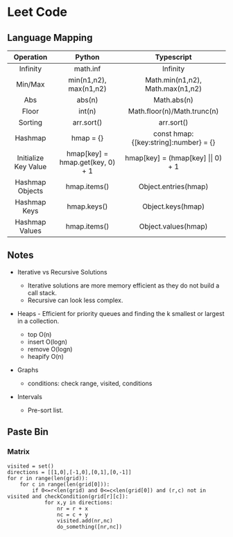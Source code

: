 # Leet Code

## Language Mapping

|      Operation       |              Python              |              Typescript               |
| :------------------: | :------------------------------: | :-----------------------------------: |
|       Infinity       |             math.inf             |               Infinity                |
|       Min/Max        |      min(n1,n2), max(n1,n2)      |   Math.min(n1,n2), Math.max(n1,n2)    |
|         Abs          |              abs(n)              |              Math.abs(n)              |
|        Floor         |              int(n)              |      Math.floor(n)/Math.trunc(n)      |
|       Sorting        |            arr.sort()            |              arr.sort()               |
|       Hashmap        |            hmap = {}             | const hmap:{[key:string]:number} = {} |
| Initialize Key Value | hmap[key] = hmap.get(key, 0) + 1 |  hmap[key] = (hmap[key] \|\| 0) + 1   |
|   Hashmap Objects    |           hmap.items()           |         Object.entries(hmap)          |
|     Hashmap Keys     |           hmap.keys()            |           Object.keys(hmap)           |
|    Hashmap Values    |           hmap.items()           |          Object.values(hmap)          |

## Notes

- Iterative vs Recursive Solutions

  - Iterative solutions are more memory efficient as they do not build a call stack.
  - Recursive can look less complex.

- Heaps - Efficient for priority queues and finding the k smallest or largest in a collection.
  - top O(n)
  - insert O(logn)
  - remove O(logn)
  - heapify O(n)
- Graphs
  - conditions: check range, visited, conditions
- Intervals
  - Pre-sort list.

## Paste Bin

### Matrix

```
visited = set()
directions = [[1,0],[-1,0],[0,1],[0,-1]]
for r in range(len(grid)):
	for c in range(len(grid[0])):
		if 0<=r<len(grid) and 0<=c<len(grid[0]) and (r,c) not in visited and checkCondition(grid[r][c]):
			for x,y in directions:
				nr = r + x
				nc = c + y
				visited.add(nr,nc)
				do_something([nr,nc])
```
